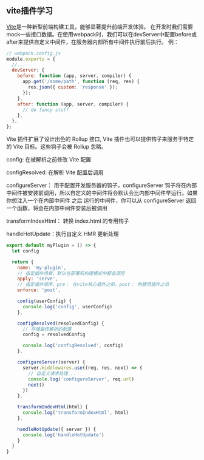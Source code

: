 ## vite插件学习

[Vite](https://cn.vitejs.dev/guide/)是一种新型前端构建工具，能够显著提升前端开发体验。
在开发时我们需要mock一些接口数据。在使用webpack时，我们可以在devServer中配置before或after来提供自定义中间件，在服务器内部所有中间件执行前后执行。
例：
```javascript
// webpack.config.js
module.exports = {
  //...
  devServer: {
    before: function (app, server, compiler) {
      app.get('/some/path', function (req, res) {
        res.json({ custom: 'response' });
      });
    },
    after: function (app, server, compiler) {
      // do fancy stuff
    },
  },
};

```

Vite 插件扩展了设计出色的 Rollup 接口,
Vite 插件也可以提供钩子来服务于特定的 Vite 目标。这些钩子会被 Rollup 忽略。

config: 在被解析之前修改 Vite 配置

configResolved: 在解析 Vite 配置后调用

configureServer： 用于配置开发服务器的钩子，configureServer 钩子将在内部中间件被安装前调用，所以自定义的中间件将会默认会比内部中间件早运行。如果你想注入一个在内部中间件 之后 运行的中间件，你可以从 configureServer 返回一个函数，将会在内部中间件安装后被调用

transformIndexHtml： 转换 index.html 的专用钩子

handleHotUpdate：执行自定义 HMR 更新处理

```javascript
export default myPlugin = () => {
  let config

  return {
    name: 'my-plugin',
    // 指定插件场景，默认在部署和构建模式中都会调用
    apply: 'serve',
    // 指定插件顺序，pre： 在vite核心插件之前，post： 构建用插件之后
    enforce: 'post',

    config(userConfig) {
      console.log('config', userConfig)
    },

    configResolved(resolvedConfig) {
      // 存储最终解析的配置
      config = resolvedConfig

      console.log('configResolved', config)
    },

    configureServer(server) {
      server.middlewares.use((req, res, next) => {
        // 自定义请求处理...
        console.log('configureServer', req.url)
        next()
      })
    },

    transformIndexHtml(html) {
      console.log('transformIndexHtml', html)
    },

    handleHotUpdate({ server }) {
      console.log('handleHotUpdate')
    }
  }
}
```